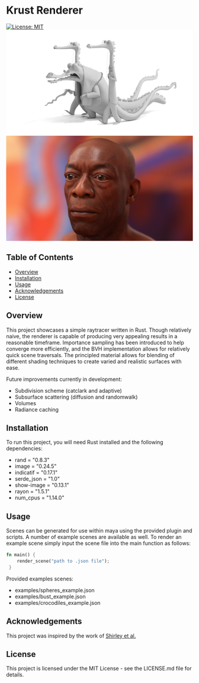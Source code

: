 # Krust Renderer
[![License: MIT](https://img.shields.io/badge/License-MIT-yellow.svg)](LICENSE.md)
![Example render](img/crocodiles_example.png)
![Example render](img/bust_example.png)


## Table of Contents
- [Overview](#overview)
- [Installation](#installation)
- [Usage](#usage)
- [Acknowledgements](#acknowledgements)
- [License](#license)


## Overview <a name="overview"></a>
This project showcases a simple raytracer written in Rust. Though relatively naive, the renderer is capable of producing very appealing results in a reasonable timeframe. Importance sampling has been introduced to help converge more efficiently, and the BVH implementation allows for relatively quick scene traversals. The principled material allows for blending of different shading techniques to create varied and realistic surfaces with ease. 

Future improvements currently in development:
- Subdivision scheme (catclark and adaptive)
- Subsurface scattering (diffusion and randomwalk)
- Volumes
- Radiance caching


## Installation <a name="installation"></a>
To run this project, you will need Rust installed and the following dependencies:

- rand = "0.8.3"
- image = "0.24.5"
- indicatif = "0.17.1"
- serde_json = "1.0"
- show-image = "0.13.1"
- rayon = "1.5.1"
- num_cpus = "1.14.0"

## Usage <a name="usage"></a>
Scenes can be generated for use within maya using the provided plugin and scripts. A number of example scenes are available as well. To render an example scene simply input the scene file into the main function as follows:

```rust
fn main() {
    render_scene("path to .json file");
 }
 ```

 Provided examples scenes:
 - examples/spheres_example.json 
 - examples/bust_example.json 
 - examples/crocodiles_example.json 


## Acknowledgements <a name="acknowledgements"></a>
This project was inspired by the work of [Shirley et al.](https://raytracing.github.io/)


## License <a name="license"></a>
This project is licensed under the MIT License - see the LICENSE.md file for details.